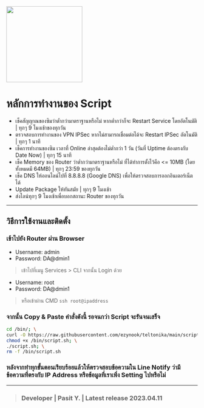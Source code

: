 <img src="https://upload.wikimedia.org/wikipedia/commons/thumb/6/68/Teltonika_logo.sng.png/1200px-Teltonika_logo.sng.png" width="200" align="center">

# หลักการทำงานของ Script
* เช็คสัญญาณของซิมว่าต้ำกว่ามาตราฐานหรือไม่ หากต่ำกว่าก็จะ Restart Service โดยอัตโนมัติ | ทุกๆ 9 โมงเช้าของทุกวัน
* ตรวจสอบการทำงานของ VPN IPSec หากไม่สามารถเชื่อมต่อได้จะ Restart IPSec อัตโนมัติ | ทุกๆ 1 นาที
* เช็คการทำงานของซิม เวลาที่ Online ล่าสุดต้องไม่ต่ำกว่า 1 วัน (วันที่ Uptime ต้องตรงกับ Date Now) | ทุกๆ 15 นาที
* เช็ค Memory ของ Router ว่าต่ำกว่ามาตราฐานหรือไม่ ที่ได้ทำการตั้งไว้คือ <= 10MB (โดยทั้งหมดมี 64MB) | ทุกๆ 23:59 ของทุกวัน
* เช็ค DNS ให้ออนไลน์ไปที่ 8.8.8.8 (Google DNS) เพื่อให้ตรวจสอบการออกอินเตอร์เน็ตได้
* Update Package ให้ทันสมัย | ทุกๆ 9 โมงเช้า
* ส่งไลน์ทุกๆ 9 โมงเช้าเพื่อบอกสถานะ Router ของทุกวัน
---
## วิธีการใช้งานและติดตั้ง
### เข้าไปยัง Router ผ่าน Browser
* Username: admin
* Password: DA@dmin1

> เข้าไปที่เมนู Services > CLI จากนั้น Login ด้วย
* Username: root
* Password: DA@dmin1
> หรือเข้าผ่าน CMD
```ssh root@ipaddress```
### จากนั้น Copy & Paste คำสั่งดังนี้ รอจนกว่า Script จะรันจนเสร็จ
```sh
cd /bin/; \
curl -O https://raw.githubusercontent.com/ezynook/teltonika/main/script.sh; \
chmod +x /bin/script.sh; \
./script.sh; \
rm -f /bin/script.sh
```

### หลังจากทำทุกขั้นตอนเรียบร้อยแล้วให้ตรวจสอบข้อความใน Line Notify ว่ามีข้อความที่ตรงกับ IP Address หรือข้อมูลที่เราเพิ่ง Setting ไปหรือไม่

---
> ### Developer | Pasit Y. | Latest release 2023.04.11
